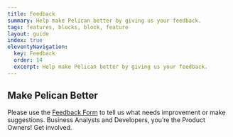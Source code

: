 ```yaml
---
title: Feedback
summary: Help make Pelican better by giving us your feedback.
tags: features, blocks, block, feature
layout: guide
index: true
eleventyNavigation:
  key: Feedback
  order: 14
  excerpt: Help make Pelican better by giving us your feedback.
---
```


## Make Pelican Better

Please use the [Feedback Form](https://forms.gle/PunFX8YjXb3iMxd19) to tell us what needs improvement or make suggestions. Business Analysts and Developers, you’re the Product Owners! Get involved.
